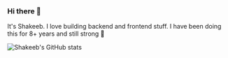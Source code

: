 ### Hi there 👋

It's Shakeeb. I love building backend and frontend stuff. I have been doing this for 8+ years and still strong 💪

![Shakeeb's GitHub stats](https://github-readme-stats.vercel.app/api?username=shakee93&bg_color=30,22092d,021b4c&title_color=fff&text_color=fff&show_icons=true&icon_color=fff)

